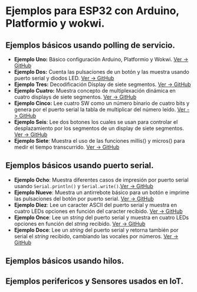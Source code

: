 # Ejemplos para ESP32 con Arduino, Platformio y wokwi.
## Ejemplos básicos usando polling de servicio.
* **Ejemplo Uno:** Básico configuración Arduino, Platformio y Wokwi. [Ver -> GitHub](https://github.com/crelec/Ejemplos-para-ESP32/tree/main/Polling_1)
* **Ejemplo Dos:** Cuenta las pulsaciones de un botón y las muestra usando puerto serial y diodos LED. [Ver -> GitHub](https://github.com/crelec/Ejemplos-para-ESP32/tree/main/Polling_2)
* **Ejemplo Tres:** Decodificación Display de siete segmentos. [Ver -> GitHub](https://github.com/crelec/Ejemplos-para-ESP32/tree/main/Polling_3)
* **Ejemplo Cuatro:** Muestra concepto de multiplexación dinámica en cuatro displays de siete segmentos. [Ver -> GitHub](https://github.com/crelec/Ejemplos-para-ESP32/tree/main/Polling_5mux)
* **Ejemplo Cinco:** Lee cuatro SW como un número binario de cuatro bits y genera por el puerto serial la tabla de multiplicar del número leído. [Ver -> GitHub](https://github.com/crelec/Ejemplos-para-ESP32/tree/main/TablaMultiplicar)
* **Ejemplo Seis**: Lee dos botones los cuales se usan para controlar el desplazamiento por los segmentos de un display de siete segmentos. [Ver -> GitHub](https://github.com/crelec/Ejemplos-para-ESP32/tree/main/Culebriata_V0)
* **Ejemplo Siete**: Muestra el uso de las funciones millis() y micros() para medir el tiempo transcurrido. [Ver -> GitHub](https://github.com/crelec/Ejemplos-para-ESP32/tree/main/Ejemplo_Tiempo)
## Ejemplos básicos usando puerto serial.
* **Ejemplo Ocho**: Muestra diferentes casos de impresión por puerto serial usando `Serial.println()` y `Serial.write()`.[Ver -> GitHub](https://github.com/crelec/Ejemplos-para-ESP32/tree/main/Ejemplo4A_serial)
* **Ejemplo Nueve**: Muestra un antirrebote básico para un botón e imprime las pulsaciones del botón por puerto serial. [Ver -> GitHub](https://github.com/crelec/Ejemplos-para-ESP32/tree/main/Ejemplo4B_serial)
* **Ejemplo Diez**: Lee un caracter ASCII del puerto serial y muestra en cuatro LEDs opciones en función del caracter recibido. [Ver -> GitHub](https://github.com/crelec/Ejemplos-para-ESP32/tree/main/Ejemplo4C_serial)
* **Ejemplo Once**: Lee un *string* del puerto serial y muestra en cuatro LEDs opciones en función del *string* recibido. [Ver -> GitHub](https://github.com/crelec/Ejemplos-para-ESP32/tree/main/Ejemplo4D_serial)
* **Ejemplo Doce**: Lee un *string* del puerto serial y retorna también por serial el *string* recibido, cambiando las vocales por números. [Ver -> GitHub](https://github.com/crelec/Ejemplos-para-ESP32/tree/main/Ejemplo_serialVocalNumero)


## Ejemplos básicos usando hilos.

## Ejemplos perifericos y Sensores usados en IoT.
